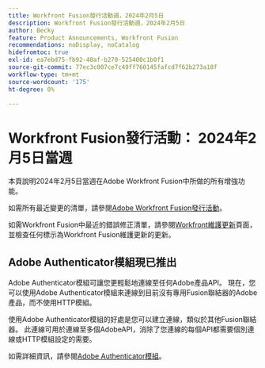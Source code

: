 ```yaml
---
title: Workfront Fusion發行活動週，2024年2月5日
description: Workfront Fusion發行活動週，2024年2月5日
author: Becky
feature: Product Announcements, Workfront Fusion
recommendations: noDisplay, noCatalog
hidefromtoc: true
exl-id: ea7ebd75-fb92-40af-b270-525400c1b0f1
source-git-commit: 77ec3c007ce7c49ff760145fafcd7f62b273a18f
workflow-type: tm+mt
source-wordcount: '175'
ht-degree: 0%

---
```


# Workfront Fusion發行活動： 2024年2月5日當週

本頁說明2024年2月5日當週在Adobe Workfront Fusion中所做的所有增強功能。

如需所有最近變更的清單，請參閱[Adobe Workfront Fusion發行活動](/help/workfront-fusion/fusion-product-releases/fusion-release-activity.md)。

如需Workfront Fusion中最近的錯誤修正清單，請參閱[Workfront維護更新](https://experienceleague.adobe.com/docs/workfront-known-issues/releases/current-updates.html)頁面，並檢查任何標示為Workfront Fusion維護更新的更新。

## Adobe Authenticator模組現已推出

Adobe Authenticator模組可讓您更輕鬆地連線至任何Adobe產品API。 現在，您可以使用Adobe Authenticator模組來連線到目前沒有專用Fusion聯結器的Adobe產品，而不使用HTTP模組。

使用Adobe Authenticator模組的好處是您可以建立連線，類似於其他Fusion聯結器。 此連線可用於連線至多個AdobeAPI，消除了您連線的每個API都需要個別連線或HTTP模組設定的需要。

如需詳細資訊，請參閱[Adobe Authenticator模組](/help/workfront-fusion/references/apps-and-modules/adobe-connectors/adobe-authenticator-modules.md)。
